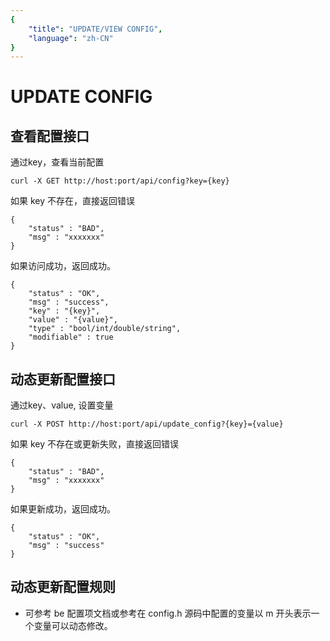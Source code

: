 ```yaml
---
{
    "title": "UPDATE/VIEW CONFIG",
    "language": "zh-CN"
}
---
```


<!-- 
Licensed to the Apache Software Foundation (ASF) under one
or more contributor license agreements.  See the NOTICE file
distributed with this work for additional information
regarding copyright ownership.  The ASF licenses this file
to you under the Apache License, Version 2.0 (the
"License"); you may not use this file except in compliance
with the License.  You may obtain a copy of the License at

  http://www.apache.org/licenses/LICENSE-2.0

Unless required by applicable law or agreed to in writing,
software distributed under the License is distributed on an
"AS IS" BASIS, WITHOUT WARRANTIES OR CONDITIONS OF ANY
KIND, either express or implied.  See the License for the
specific language governing permissions and limitations
under the License.
-->

# UPDATE CONFIG

## 查看配置接口
通过key，查看当前配置

```
curl -X GET http://host:port/api/config?key={key}
```

如果 key 不存在，直接返回错误
```
{
    "status" : "BAD",
    "msg" : "xxxxxxx"
}
```

如果访问成功，返回成功。
```
{
    "status" : "OK",
    "msg" : "success",
    "key" : "{key}",
    "value" : "{value}",
    "type" : "bool/int/double/string", 
    "modifiable" : true
}
```

## 动态更新配置接口
通过key、value, 设置变量

```
curl -X POST http://host:port/api/update_config?{key}={value}
```

如果 key 不存在或更新失败，直接返回错误
```
{
    "status" : "BAD",
    "msg" : "xxxxxxx"
}
```

如果更新成功，返回成功。
```
{
    "status" : "OK",
    "msg" : "success"
}
```

## 动态更新配置规则

* 可参考 be 配置项文档或参考在 config.h 源码中配置的变量以 m 开头表示一个变量可以动态修改。
